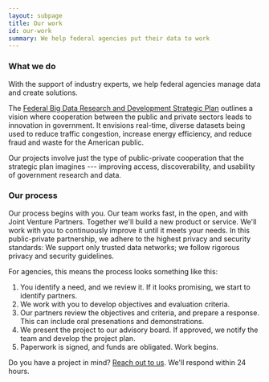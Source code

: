```yaml
---
layout: subpage
title: Our work
id: our-work
summary: We help federal agencies put their data to work
---
```


### What we do

With the support of industry experts, we help federal agencies manage data and create solutions.

The [Federal Big Data Research and Development Strategic Plan](https://www.whitehouse.gov/sites/default/files/microsites/ostp/NSTC/bigdatardstrategicplan-nitrd_final-051916.pdf) outlines a vision where cooperation between the public and private sectors leads to innovation in government. It envisions real-time, diverse datasets being used to reduce traffic congestion, increase energy efficiency, and reduce fraud and waste for the American public.

Our projects involve just the type of public-private cooperation that the strategic plan imagines --- improving access, discoverability, and usability of government research and data.


### Our process

Our process begins with you. Our team works fast, in the open, and with Joint Venture Partners. Together we'll build a new product or service. We'll work with you to continuously improve it until it meets your needs. In this public-private partnership, we adhere to the highest privacy and security standards: We support only trusted data networks; we follow rigorous privacy and security guidelines.

For agencies, this means the process looks something like this:

1. You identify a need, and we review it.  If it looks promising, we start to identify partners.
2. We work with you to develop objectives and evaluation criteria.
3. Our partners review the objectives and criteria, and prepare a response.  This can include oral presenations and demonstrations.
4. We present the project to our advisory board.  If approved, we notify the team and develop the project plan.
5. Paperwork is signed, and funds are obligated.  Work begins.

Do you have a project in mind? <a href="mailto:info@ntis.gov?Subject=Project%20Inquiry" target="_top">Reach out to us</a>. We'll respond within 24 hours.
